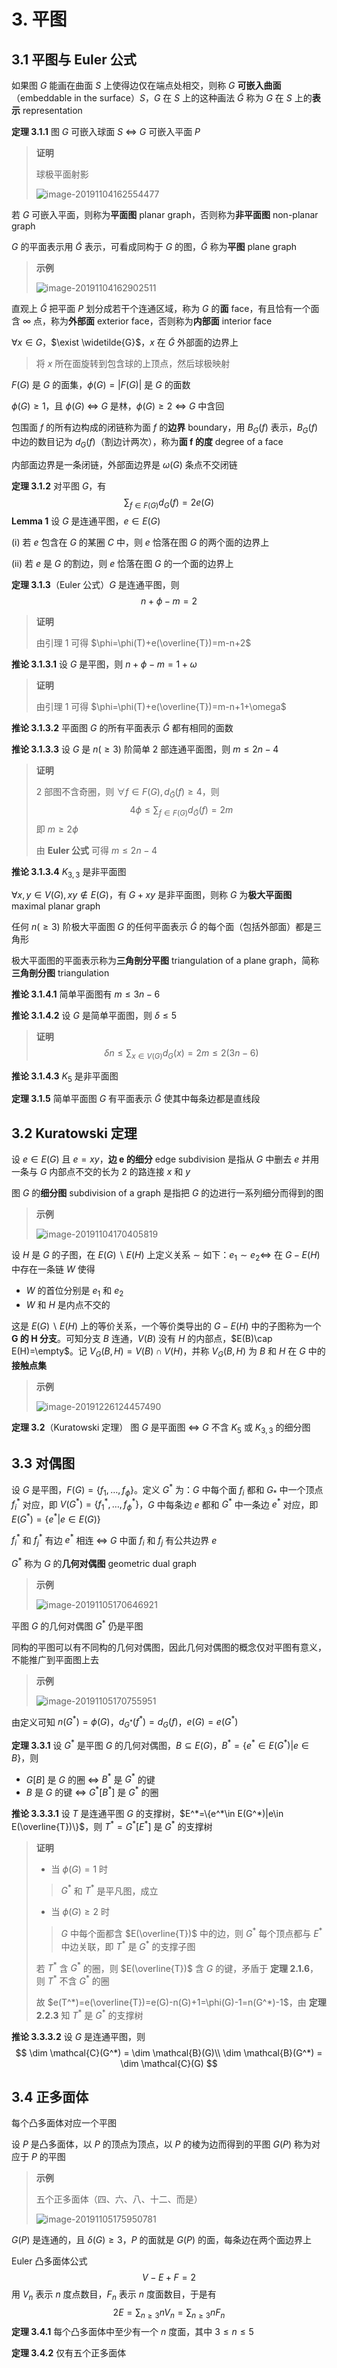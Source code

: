 # 3. 平图

## 3.1 平图与 Euler 公式

如果图 $G$ 能画在曲面 $S$ 上使得边仅在端点处相交，则称 $G$ **可嵌入曲面**（embeddable in the surface）$S$，$G$ 在 $S$ 上的这种画法 $\widetilde{G}$ 称为 $G$ 在 $S$ 上的**表示** representation

**定理 3.1.1** 图 $G$ 可嵌入球面 $S$ $\Leftrightarrow$ $G$ 可嵌入平面 $P$ 

> **证明** 
>
> 球极平面射影
>
> ![image-20191104162554477](assets/image-20191104162554477.jpg)

若 $G$ 可嵌入平面，则称为**平面图** planar graph，否则称为**非平面图** non-planar graph

$G$ 的平面表示用 $\widetilde{G}$ 表示，可看成同构于 $G$ 的图，$\widetilde{G}$ 称为**平图** plane graph

> **示例** 
>
> ![image-20191104162902511](assets/image-20191104162902511.jpg)

直观上 $\widetilde{G}$ 把平面 $P$ 划分成若干个连通区域，称为 $G$ 的**面** face，有且恰有一个面含 $\infty$ 点，称为**外部面** exterior face，否则称为**内部面** interior face

$\forall x \in G$，$\exist \widetilde{G}$，$x$ 在 $\widetilde{G}$ 外部面的边界上

> 将 $x$ 所在面旋转到包含球的上顶点，然后球极映射

$F(G)$ 是 $G$ 的面集，$\phi(G)=|F(G)|$ 是 $G$ 的面数

$\phi(G)\ge 1$，且 $\phi(G)$ $\Leftrightarrow$ $G$ 是林，$\phi(G)\ge 2$ $\Leftrightarrow$ $G$ 中含回

包围面 $f$ 的所有边构成的闭链称为面 $f$ 的**边界** boundary，用 $B_G(f)$ 表示，$B_G(f)$ 中边的数目记为 $d_G(f)$（割边计两次），称为**面 f 的度** degree of a face

内部面边界是一条闭链，外部面边界是 $\omega(G)$ 条点不交闭链

**定理 3.1.2** 对平图 $G$，有 
$$
\sum_{f\in F(G)}d_G(f)=2e(G)
$$
**Lemma 1** 设 $G$ 是连通平图，$e\in E(G)$ 

(i) 若 $e$ 包含在 $G$ 的某圈 $C$ 中，则 $e$ 恰落在图 $G$ 的两个面的边界上

(ii) 若 $e$ 是 $G$ 的割边，则 $e$ 恰落在图 $G$ 的一个面的边界上

**定理 3.1.3**（Euler 公式）$G$ 是连通平图，则
$$
n+\phi-m=2
$$
> **证明** 
>
> 由引理 1 可得 $\phi=\phi(T)+e(\overline{T})=m-n+2$ 

**推论 3.1.3.1** 设 $G$ 是平图，则 $n+\phi-m=1+\omega$ 

> **证明** 
>
> 由引理 1 可得 $\phi=\phi(T)+e(\overline{T})=m-n+1+\omega$ 

**推论 3.1.3.2** 平面图 $G$ 的所有平面表示 $\widetilde{G}$ 都有相同的面数

**推论 3.1.3.3** 设 $G$ 是 $n(\ge 3)$ 阶简单 2 部连通平面图，则 $m\le 2n-4$ 

> **证明** 
>
> 2 部图不含奇圈，则 $\forall f \in F(G),d_{\widetilde{G}}(f)\ge 4$，则
> $$
> 4\phi \le \sum_{f\in F(G)}d_{\widetilde{G}}(f)=2m
> $$
> 即 $m\ge 2\phi$ 
>
> 由 **Euler 公式** 可得 $m\le 2n-4$ 

**推论 3.1.3.4** $K_{3,3}$ 是非平面图

$\forall x,y \in V(G),xy \notin E(G)$，有 $G+xy$ 是非平面图，则称 $G$ 为**极大平面图** maximal planar graph

任何 $n(\ge 3)$ 阶极大平面图 $G$ 的任何平面表示 $\widetilde{G}$ 的每个面（包括外部面）都是三角形

极大平面图的平面表示称为**三角剖分平图** triangulation of a plane graph，简称**三角剖分图** triangulation

**推论 3.1.4.1** 简单平面图有 $m\le 3n-6$ 

**推论 3.1.4.2** 设 $G$ 是简单平面图，则 $\delta\le 5$ 

> **证明** 
> $$
> \delta n \le \sum_{x\in V(G)}d_G(x)=2m\le2(3n-6)
> $$

**推论 3.1.4.3** $K_5$ 是非平面图

**定理 3.1.5** 简单平面图 $G$ 有平面表示 $\widetilde{G}$ 使其中每条边都是直线段

## 3.2 Kuratowski 定理

设 $e\in E(G)$ 且 $e=xy$，**边 e 的细分** edge subdivision 是指从 $G$ 中删去 $e$ 并用一条与 $G$ 内部点不交的长为 $2$ 的路连接 $x$ 和 $y$ 

图 $G$ 的**细分图** subdivision of a graph 是指把 $G$ 的边进行一系列细分而得到的图

> **示例** 
>
> ![image-20191104170405819](assets/image-20191104170405819.jpg)

设 $H$ 是 $G$ 的子图，在 $E(G)\backslash E(H)$ 上定义关系 $\sim$ 如下：$e_1\sim e_2 \Leftrightarrow$ 在 $G-E(H)$ 中存在一条链 $W$ 使得

- $W$ 的首位分别是 $e_1$ 和 $e_2$ 
- $W$ 和 $H$ 是内点不交的

这是 $E(G)\backslash E(H)$ 上的等价关系，一个等价类导出的 $G-E(H)$ 中的子图称为一个 **G 的 H 分支**。可知分支 $B$ 连通，$V(B)$ 没有 $H$ 的内部点，$E(B)\cap E(H)=\empty$。记 $V_G(B,H)=V(B)\cap V(H)$，并称 $V_G(B,H)$ 为 $B$ 和 $H$ 在 $G$ 中的**接触点集** 

> **示例** 
>
> ![image-20191226124457490](assets/image-20191226124457490.png)

**定理 3.2**（Kuratowski 定理） 图 $G$ 是平面图 $\Leftrightarrow$ $G$ 不含 $K_5$ 或 $K_{3,3}$ 的细分图

## 3.3 对偶图

设 $G$ 是平图，$F(G)=\{f_1,\dots,f_{\phi}\}$。定义 $G^*$ 为：$G$ 中每个面 $f_i$ 都和 $G_*$ 中一个顶点 $f_i^*$ 对应，即 $V(G^*)=\{f_1^*,\dots,f_\phi^*\}$，$G$ 中每条边 $e$ 都和 $G^*$ 中一条边 $e^*$ 对应，即 $E(G^*)=\{e^*|e\in E(G)\}$ 

 $f_i^*$ 和 $f_j^*$ 有边 $e^*$ 相连 $\Leftrightarrow$ $G$ 中面 $f_i$ 和 $f_j$ 有公共边界 $e$ 

$G^*$ 称为 $G$ 的**几何对偶图** geometric dual graph

> **示例** 
>
> ![image-20191105170646921](assets/image-20191105170646921.jpg)

平图 $G$ 的几何对偶图 $G^*$ 仍是平图

同构的平图可以有不同构的几何对偶图，因此几何对偶图的概念仅对平图有意义，不能推广到平面图上去

> **示例** 
>
> ![image-20191105170755951](assets/image-20191105170755951.jpg)

由定义可知 $n(G^*)=\phi(G)$，$d_{G^*}(f^*)=d_G(f)$，$e(G)=e(G^*)$ 

**定理 3.3.1** 设 $G^*$ 是平图 $G$ 的几何对偶图，$B\subseteq E(G)$，$B^*=\{e^*\in E(G^*)|e\in B\}$，则

- $G[B]$ 是 $G$ 的圈 $\Leftrightarrow$ $B^*$ 是 $G^*$ 的键
- $B$ 是 $G$ 的键 $\Leftrightarrow$ $G^*[B^*]$ 是 $G^*$ 的圈

**推论 3.3.3.1** 设 $T$ 是连通平图 $G$ 的支撑树，$E^*=\{e^*\in E(G^*)|e\in E(\overline{T})\}$，则 $T^*=G^*[E^*]$ 是 $G^*$ 的支撑树

> **证明** 
>
> - 当 $\phi(G)=1$ 时
>
> > $G^*$ 和 $T^*$ 是平凡图，成立
>
> - 当 $\phi(G)\ge 2$ 时
>
> > $G$ 中每个面都含 $E(\overline{T})$ 中的边，则 $G^*$ 每个顶点都与 $E^*$ 中边关联，即 $T^*$ 是 $G^*$ 的支撑子图
>
> 若 $T^*$ 含 $G^*$ 的圈，则 $E(\overline{T})$ 含 $G$ 的键，矛盾于 **定理 2.1.6**，则 $T^*$ 不含 $G^*$ 的圈
>
> 故 $e(T^*)=e(\overline{T})=e(G)-n(G)+1=\phi(G)-1=n(G^*)-1$，由 **定理 2.2.3** 知 $T^*$ 是 $G^*$ 的支撑树

**推论 3.3.3.2** 设 $G$ 是连通平图，则
$$
\dim \mathcal{C}(G^*) = \dim \mathcal{B}(G)\\
\dim \mathcal{B}(G^*) = \dim \mathcal{C}(G)
$$

## 3.4 正多面体

每个凸多面体对应一个平图

设 $P$ 是凸多面体，以 $P$ 的顶点为顶点，以 $P$ 的棱为边而得到的平图 $G(P)$ 称为对应于 $P$ 的平图

> **示例** 
>
> 五个正多面体（四、六、八、十二、而是）
>
> ![image-20191105175950781](assets/image-20191105175950781.jpg)

$G(P)$ 是连通的，且 $\delta(G)\ge 3$，$P$ 的面就是 $G(P)$ 的面，每条边在两个面边界上

Euler 凸多面体公式
$$
V-E+F=2
$$
用 $V_n$ 表示 $n$ 度点数目，$F_n$ 表示 $n$ 度面数目，于是有
$$
2E=\sum_{n\ge 3} n V_n= \sum_{n\ge 3}nF_n
$$
**定理 3.4.1** 每个凸多面体中至少有一个 $n$ 度面，其中 $3\le n \le 5$ 

**定理 3.4.2** 仅有五个正多面体

